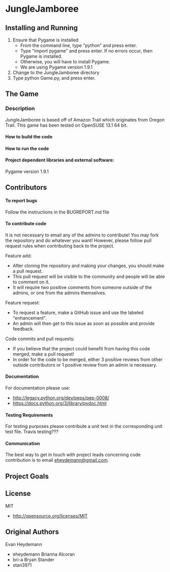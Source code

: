 # JungleJamboree

## Installing and Running
1. Ensure that Pygame is installed
	- From the command line, type "python" and press enter.
	- Type "import pygame" and press enter. If no errors occur, then Pygame is installed.
	- Otherwise, you will have to install Pygame.
	- We are using Pygame version 1.9.1
2. Change to the JungleJamboree directory
3. Type python Game.py, and press enter.

## The Game

### Description
JungleJamboree is based off of Amazon Trail which originates from Oregon Trail.
This game has been tested on OpenSUSE 13.1 64 bit.

#### How to build the code

#### How to run the code

#### Project dependent libraries and external software:
Pygame version 1.9.1
 
## Contributors

#### To report bugs
Follow the instructions in the BUGREPORT.md file

#### To contribute code
It is not necessary to email any of the admins to contribute! You may fork the repository and do whatever you want!
However, please follow pull request rules when contributing back to the project.

Feature add:
- After cloning the repository and making your changes, you should make a pull request. 
- This pull request will be visible to the community and people will be able to comment on it. 
- It will require two positive comments from someone outside of the admins, or one from the admins themselves.

Feature request:
- To request a feature, make a GitHub issue and use the labeled "enhancement".
- An admin will then get to this issue as soon as possible and provide feedback.

Code commits and pull requests:
- If you believe that the project could benefit from having this code merged, make a pull request!
- In order for the code to be merged, either 3 positive reviews from other outside contributors or 1 positive review from an admin is necessary.

#### Documentation
For documentation please use:
   * http://legacy.python.org/dev/peps/pep-0008/
   * https://docs.python.org/3/library/pydoc.html

#### Testing Requirements
For testing purposes please contribute a unit test in the corresponding unit test file.
Travis testing???

#### Communication
The best way to get in touch with project leads concerning code contribution is to email eheydemann@gmail.com.

## Project Goals

## License 
MIT
* http://opensource.org/licenses/MIT

## Original Authors
Evan Heydemann
- eheydemann 
Brianna Alcoran
- bri-a
Bryan Stander
- stan3971 
    
